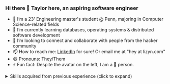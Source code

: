 ### Hi there 👋 Taylor here, an aspiring software engineer

<!--
**lizyn/lizyn** is a ✨ _special_ ✨ repository because its `README.md` (this file) appears on your GitHub profile.

Here are some ideas to get you started:
-->
- 🔭 I’m a 23' Engineering master's student @ Penn, majoring in Computer Science-related fields
- 🌱 I’m currently learning databases, operating systems & distributed software development
- 👯 I’m looking to connect and collaborate with people from the hacker community
- 📫 How to reach me: [LinkedIn](https://www.linkedin.com/in/taylor-lin23/) for sure! Or email me at "hey at lizyn.com"
- 😄 Pronouns: They/Them
- ⚡ Fun fact: Despite the avatar on the left, I am a 🐶 person.
<details>
  <summary>Skills acquired from previous experience (click to expand)</summary>
  <DIV markdown="1">
<img src="https://img.shields.io/badge/Java-grey?logo=coffeescript">
<img src="https://img.shields.io/badge/Python-grey?logo=python">
<img src="https://img.shields.io/badge/TypeScript-grey?logo=typescript">
<img src="https://img.shields.io/badge/C/C++-grey?logo=cplusplus">
<img src="https://img.shields.io/badge/JS/HTML/CSS-grey?logo=html5">
<img src="https://img.shields.io/badge/Swift-grey?logo=Swift">
<br>  
<img src="https://img.shields.io/badge/MySQL-grey?logo=Mysql">
<img src="https://img.shields.io/badge/MongoDB-grey?logo=mongodb">
<img src="https://img.shields.io/badge/Redis-grey?logo=redis">
<img src="https://img.shields.io/badge/Elasticsearch-grey?logo=Elasticsearch">
<img src="https://img.shields.io/badge/Neo4j-grey?logo=neo4j">
<img src="https://img.shields.io/badge/Spark-grey?logo=ApacheSpark">
<br>
<img src="https://img.shields.io/badge/React.js-grey?logo=react">
<img src="https://img.shields.io/badge/Node.js-grey?logo=nodedotjs">
<img src="https://img.shields.io/badge/Spring-grey?logo=spring">
<img src="https://img.shields.io/badge/RabbitMQ-grey?logo=rabbitmq">
<img src="https://img.shields.io/badge/AWS-grey?logo=amazonAWS">
<img src="https://img.shields.io/badge/Git-grey?logo=git">
<img src="https://img.shields.io/badge/Docker-grey?logo=Docker">
<img src="https://img.shields.io/badge/Linux-grey?logo=Linux">
<img src="https://img.shields.io/badge/Material%20UI-grey?logo=mui">
</DIV>
</details>
